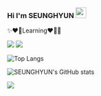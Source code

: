 ### Hi I'm SEUNGHYUN <img src="https://media.giphy.com/media/hvRJCLFzcasrR4ia7z/giphy.gif" width="25px"> 

✨❤️‍🔥Learning❤️‍🔥✨
<br>
  <p align="left">
    <img src="https://img.shields.io/badge/C++-000000?style=flat-square&logo=C%2B%2B&logoColor=white"/>
    <img src="https://img.shields.io/badge/Unreal Engine-313131?style=flat-square&logo=Unrealengine&logoColor=white"/>

<br>
  
![Top Langs](https://github-readme-stats.vercel.app/api/top-langs/?username=YOOSEUNGHYUN&layout=compact&theme=radical)
  
![SEUNGHYUN's GitHub stats](https://github-readme-stats.vercel.app/api?username=YOOSEUNGHYUN&theme=radical&show_icons=true)



  <img src="https://ghchart.rshah.org/6e5494/YOOSEUNGHYUN" />
